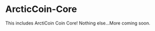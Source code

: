ArcticCoin-Core
===============

This includes ArctiCoin Coin Core! Nothing else...More coming soon.